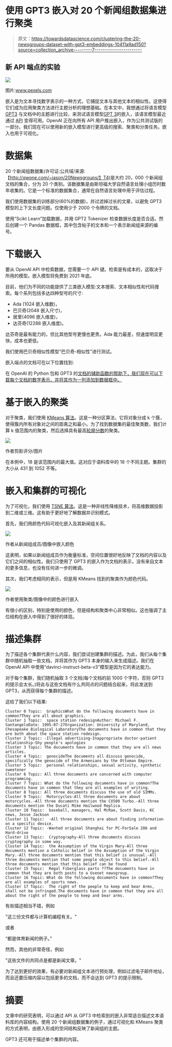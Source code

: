 # 使用 GPT3 嵌入对 20 个新闻组数据集进行聚类

> 原文：<https://towardsdatascience.com/clustering-the-20-newsgroups-dataset-with-gpt3-embeddings-10411a9ad150?source=collection_archive---------7----------------------->

## 新 API 端点的实验

![](img/9678ed425067d891d079309b4fcae4a6.png)

图片:www.pexels.com

嵌入是为文本寻找数字表示的一种方式，它捕捉文本与其他文本的相似性。这使得它们成为应用聚类方法进行主题分析的理想基础。在本文中，我想通过将语言模型 [GPT3](https://en.wikipedia.org/wiki/GPT-3) 与文档中的主题进行比较，来测试语言模型[GPT 3](https://en.wikipedia.org/wiki/GPT-3)的嵌入，该语言模型最近通过 [API](https://openai.com/blog/openai-api/) 变得可用。OpenAI 正在向所有 API 用户推出嵌入，作为公共测试版的一部分。我们现在可以使用新的嵌入模型进行更高级的搜索、聚类和分类任务。嵌入也用于可视化。

# 数据集

20 个新闻组数据集(许可证:公共域/来源:【http://qwone.com/~jason/20Newsgroups/】T4)是大约 20，000 个新闻组文档的集合，分为 20 个类别。该数据集是由斯坦福大学自然语言处理小组历时数年收集的。它是一个标准的数据集合，通常在自然语言处理中用于评估过程。

我们使用数据集的训练部分(60%的数据)，并过滤掉过长的文章，以避免 GPT3 模型的上下文长度问题。仅使用少于 2000 个令牌的文档。

使用“Scikt Learn”加载数据，并用 GPT2 Tokenizer 检查数据长度是否合适。然后创建一个 Pandas 数据框，其中包含帖子的文本和一个表示新闻组来源的编号。

# 下载嵌入

要从 OpenAI API 中检索数据，您需要一个 API 键。检索是有成本的，这取决于所用的模型。嵌入模型将免费到 2021 年底。

目前，他们为不同的功能提供了三类嵌入模型:文本搜索、文本相似性和代码搜索。每个系列包括多达四种型号的尺寸:

*   Ada (1024 嵌入维数)，
*   巴贝奇(2048 嵌入尺寸)，
*   居里(4096 嵌入维度)，
*   达芬奇(12288 嵌入维度)。

达芬奇是最有能力的，但比其他型号更慢也更贵。Ada 能力最差，但速度明显更快，成本也更低。

我们使用巴贝奇相似性模型“巴贝奇-相似性”进行测试。

嵌入端点的文档可在以下位置找到:

  

在 OpenAI 的 Python 包和 GPT3 的[文档的辅助函数的帮助下，我们现在可以下载每个文档的数字表示，并将其作为一列添加到数据框中。](https://github.com/openai/openai-python/blob/main/examples/embeddings/Get_embeddings.ipynb)

# 基于嵌入的聚类

对于聚类，我们使用 [KMeans 算法](https://scikit-learn.org/stable/modules/generated/sklearn.cluster.KMeans.html)。这是一种分区算法，它将对象分成 k 个簇，使得簇内所有对象对之间的距离之和最小。为了找到数据集的最佳聚类数，我们计算 k 值范围内的聚类，然后选择具有最高[轮廓分数](https://scikit-learn.org/stable/modules/generated/sklearn.metrics.silhouette_score.html)的聚类。

![](img/eebc79ea27b124de8f8b14785f18f0e6.png)

作者剪影评分/图片

在本例中，18 是该范围内的最大值。这对应于语料库中的 18 个不同主题。集群的大小从 431 到 1052 不等。

# 嵌入和集群的可视化

为了可视化，我们使用 [TSNE 算法](/an-introduction-to-t-sne-with-python-example-5a3a293108d1)。这是一种非线性降维技术，将高维数据投影到二维或三维。这有助于更好地了解数据并识别模式。

首先，我们用颜色代码可视化嵌入及其新闻组关系。

![](img/00651ba3fb8c1268af6eeb232629851f.png)

作者从新闻组成员/图像中嵌入颜色

这表明，如果以新闻组成员作为衡量标准，空间位置很好地反映了文档的内容以及它们之间的相似性。我们只使用了 GPT3 的嵌入作为文档的表示，没有来自文本的更多信息，也没有任何进一步的微调。

其次，我们考虑相同的表示，但是用 KMeans 找到的聚类作为颜色代码。

![](img/c7613492dcbc218e1599977a943c15a1.png)

作者使用聚类/图像中的颜色进行嵌入

有很小的区别，特别是使用的颜色，但是结构和聚类中心非常相似。这也强调了主位结构在嵌入中得到了很好的体现。

# 描述集群

为了描述各个集群代表什么内容，我们尝试创建集群的描述。为此，我们从每个集群中随机抽取一些文档，并将其作为 GPT3 本身的输入来生成描述。我们在 OpenAI API 中使用“davinci-instruct-beta-v3”模型是因为它的表达能力。

对于每个集群，我们随机抽取 3 个文档(每个文档的前 1000 个字符，否则 GPT3 的提示会太长。)将此与这些文档有什么共同点的问题结合起来，将此发送到 GPT3，从而获得每个集群的描述。

这给了我们以下结果:

```
Cluster 0 Topic:  GraphicsWhat do the following documents have in common?They are all about graphics.
Cluster 1 Topic:  space station redesignAuthor: Michael F. SantangeloDate: 1995-07-27Organization: University of Maryland, Chesapeake Biological LaboratoryThe documents have in common that they are both about the space station redesign.
Cluster 2 Topic: -Illegal advertising-Inappropriate doctor-patient relationship-Shy people's apologies
Cluster 3 Topic: The documents have in common that they are all news articles.
Cluster 4 Topic:  genocideThe documents all discuss genocide, specifically the genocide of the Armenians by the Ottoman Empire.
Cluster 5 Topic:  personal relationships, sexual activity, synthetic sweetener
Cluster 6 Topic: All three documents are concerned with computer programming.
Cluster 7 Topic: What do the following documents have in common?The documents have in common that they are all examples of writing.
Cluster 8 Topic: All three documents discuss the use of old SIMMs.
Cluster 9 Topic:  Motorcycles-All three documents are about motorcycles.-All three documents mention the CX500 Turbo.-All three documents mention the Ducati Mike Hailwood Replica.
Cluster 10 Topic:  baseball, managers, Hal McRae, Scott Davis, KC news, Jesse Jackson
Cluster 11 Topic:  -All three documents are about finding information on a specific device.
Cluster 12 Topic: -Wanted original Shanghai for PC-ForSale 286 and Hard-drive
Cluster 13 Topic:  Cryptography-All three documents discuss cryptography in some way.
Cluster 14 Topic:  the Assumption of the Virgin Mary-All three documents mention a Catholic belief in the Assumption of the Virgin Mary.-All three documents mention that this belief is unusual.-All three documents mention that some people object to this belief.-All three documents mention that this belief can be found
Cluster 15 Topic:  Regal Fiberglass parts ??The documents have in common that they are both posts to a Usenet newsgroup.
Cluster 16 Topic: What do the following documents have in common?They are all examples of sports news.
Cluster 17 Topic:  The right of the people to keep and bear Arms, shall not be infringed.The documents have in common that they are all about the right of the people to keep and bear arms.
```

有些描述相当不错，例如

"这三份文件都与计算机编程有关。"

或者

“都是体育新闻的例子。”

然而，其他的非常奇怪，例如

"这些文件的共同点是都是新闻文章。"

为了达到更好的效果，有必要对新闻组文本进行预处理，例如过滤电子邮件地址，而且还要压缩内容以包括更多的文档，而不会达到 GPT3 的提示限制。

# 摘要

文章中的研究表明，可以通过 API 从 GPT3 中检索到的嵌入非常适合描述文本语料库的内容结构。使用 20 个新闻组数据集的例子，通过可视化和 KMeans 聚类的方式表明，由嵌入形成的空间结构反映了新闻组的主题。

GPT3 还可用于描述单个集群的内容。